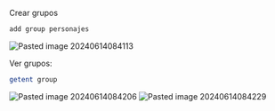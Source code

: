 Crear grupos

```Bash
add group personajes
```

![Pasted image 20240614084113](https://github.com/user-attachments/assets/9c65eecc-41ca-4bec-b743-3e916e679efe)

Ver grupos:

```Bash
getent group
```

![Pasted image 20240614084206](https://github.com/user-attachments/assets/f09d829e-085e-4c79-a0bd-531da4e29d8d)
![Pasted image 20240614084229](https://github.com/user-attachments/assets/5d303de4-e343-478e-9b23-064c1fff965c)
